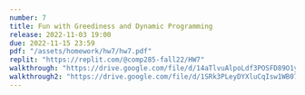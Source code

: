```yaml
---
number: 7
title: Fun with Greediness and Dynamic Programming
release: 2022-11-03 19:00
due: 2022-11-15 23:59
pdf: "/assets/homework/hw7/hw7.pdf"
replit: "https://replit.com/@comp285-fall22/HW7"
walkthrough: "https://drive.google.com/file/d/14aTlvuAlpoLdf3POSFD89O1yFXovHHM4/view?usp=sharing"
walkthrough2: "https://drive.google.com/file/d/1SRk3PLeyDYXluCqIsw1WB07oz9-gcx6s/view?usp=sharing"
---
```

